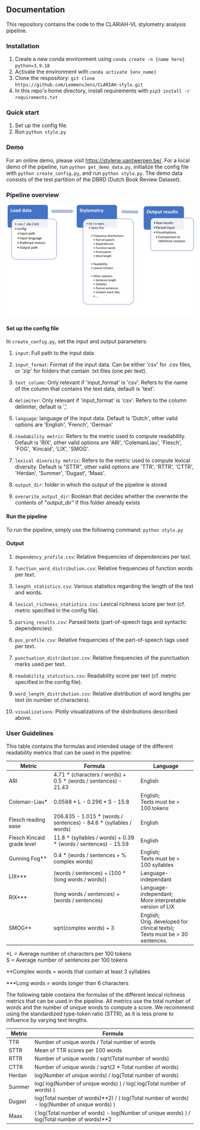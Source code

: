 ## Documentation

This repository contains the code to the CLARIAH-VL stylometry analysis pipeline.

### Installation
1. Create a new conda environment using ```conda create -n {name here} python=3.9.18```
2. Activate the environment with ```conda activate {env_name}```
3. Clone the respository: ```git clone https://github.com/LemmensJens/CLARIAH-stylo.git```
4. In this repo's home directory, install requirements with ```pip3 install -r requirements.txt```

### Quick start
1. Set up the config file.
2. Run ```python stylo.py```

### Demo
For an online demo, please visit https://stylene.uantwerpen.be/.
For a local demo of the pipeline, run ```python get_demo_data.py```, initialize the config file with ```python create_config.py```, and run ```python stylo.py```. The demo data consists of the test partition of the DBRD (Dutch Book Review Dataset).

### Pipeline overview

![Alt text](clariah_stylometry_pipeline.png)

#### Set up the config file
In ```create_config.py```, set the input and output parameters:

1. ```input```: Full path to the input data

2. ```input_format```: Format of the input data. Can be either 'csv' for .csv files, or 'zip' for folders that contain .txt files (one per text).

3. ```text_column```: Only relevant if 'input_format' is 'csv'. Refers to the name of the column that contains the text data, default is 'text'.

4. ```delimiter```: Only relevant if 'input_format' is 'csv'. Refers to the column delimiter, default is ','.

5. ```language```: language of the input data. Default is 'Dutch', other valid options are 'English', 'French', 'German'

6. ```readability metric```: Refers to the metric used to compute readability. Default is 'RIX', other valid options are 'ARI', 'ColemanLiau', 'Flesch', 'FOG', 'Kincaid', 'LIX', 'SMOG'.

7. ```lexical diversity metric```: Refers to the metric used to compute lexical diversity. Default is "STTR", other valid options are 'TTR', 'RTTR', 'CTTR', 'Herdan', 'Summer', 'Dugast', 'Maas'.

8. ```output_dir```: folder in which the output of the pipeline is stored

9. ```overwrite_output_dir```: Boolean that decides whether the overwrite the contents of "output_dir" if this folder already exists

#### Run the pipeline
To run the pipeline, simply use the following command: ```python stylo.py```

#### Output
1. ```dependency_profile.csv```: Relative frequencies of dependencies per text.

2. ```function_word_distribution.csv```: Relative frequencies of function words per text.

3. ```length_statistics.csv```: Various statistics regarding the length of the text and words.

4. ```lexical_richness_statistics.csv```: Lexical richness score per text (cf. metric specified in the config file).

5. ```parsing_results.csv```: Parsed texts (part-of-speech tags and syntactic dependencies).

6. ```pos_profile.csv```: Relative frequencies of the part-of-speech tags used per text.

7. ```punctuation_distribution.csv```: Relative frequencies of the punctuation marks used per text.

8. ```readability_statistics.csv```: Readability score per text (cf. metric specified in the config file).

9. ```word_length_distribution.csv```: Relative distribution of word lengths per text (in number of characters).

10. ```visualizations```: Plotly visualizations of the distributions described above.

### User Guidelines
This table contains the formulas and intended usage of the different readability metrics that can be used in the pipeline:

| Metric       | Formula                                          | Language  |
|--------------|--------------------------------------------------|--------|
| ARI | 4.71 * (characters / words) + 0.5 * (words / sentences) - 21.43 | English |
| Coleman-Liau* | 0.0588 * L - 0.296 * S - 15.8 | English;<br />Texts must be > 100 tokens |
| Flesch reading ease | 206.835 - 1.015 * (words / sentences) - 84.6 * (syllables / words) | English |
| Flesch Kincaid grade level | 11.8 * (syllables / words) + 0.39 * (words / sentences) - 15.59 | English |
| Gunning Fog** | 0.4 * (words / sentences + % complex words) | English;<br />Texts must be > 100 syllables |
| LIX*** | (words / sentences) + (100 * (long words / words)) | Language-independant |
| RIX*** | (long words / sentences) + (words / sentences) | Language-independant;<br />More interpretable version of LIX |
| SMOG** | sqrt(complex words) + 3 | English;<br />Orig. developed for clinical texts);<br />Texts must be > 30 sentences. |

*L = Average number of characters per 100 tokens<br /> S = Average number of sentences per 100 tokens

**Complex words = words that contain at least 3 syllables

***Long words = words longer than 6 characters


The following table contains the formulas of the different lexical richness metrics that can be used in the pipeline. All metrics use the total number of words and the number of unique words to compute a score. We recommend using the standardized type-token ratio (STTR), as it is less prone to influence by varying text lengths.

| Metric | Formula                                         | 
|--------|-------------------------------------------------|
| TTR    | Number of unique words / Total number of words |
| STTR   | Mean of TTR scores per 100 words |
| RTTR   | Number of unique words / sqrt(Total number of words) |
| CTTR   | Number of unique words / sqrt(2 * Total number of words) |
| Herdan | log(Number of unique words) / log(Total number of words) |
| Summer | log( log(Number of unique words) ) / log( log(Total number of words) ) |
| Dugast | log(Total number of words)**2) / ( log(Total number of words) - log(Number of unique words) ) |
| Maas   | ( log(Total number of words) - log(Number of unique words) ) / log(Total number of words)**2 |


